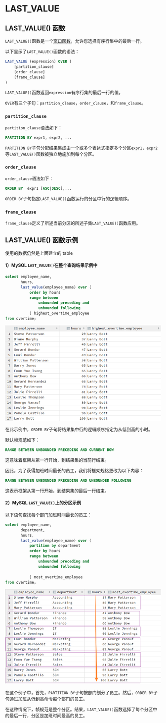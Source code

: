 # LAST_VALUE

## LAST_VALUE() 函数

`LAST_VALUE()`函数是一个[窗口函数](https://www.begtut.com/mysql/mysql-window-functions.html)，允许您选择有序行集中的最后一行。

以下显示了`LAST_VALUE()`函数的语法：

```sql
LAST_VALUE (expression) OVER (
    [partition_clause]
    [order_clause]
    [frame_clause]
) 
```

`LAST_VALUE()`函数返回`expression`有序行集的最后一行的值。

`OVER`有三个子句：`partition_clause`，`order_clause`，和`frame_clause`。

### `partition_clause`

`partition_clause`语法如下：

```sql
PARTITION BY expr1, expr2, ... 
```

`PARTITION BY`子句分配结果集成由一个或多个表达式指定多个分区`expr1`，`expr2`等`LAST_VALUE()`函数被独立地施加到每个分区。

### `order_clause`

`order_clause`语法如下：

```sql
ORDER BY  expr1 [ASC|DESC],... 
```

`ORDER BY`子句指定`LAST_VALUE()`函数运行的分区中行的逻辑顺序。

###  `frame_clause`

`frame_clause`定义了所述当前分区的所述子集`LAST_VALUE()`函数应用。

## LAST_VALUE() 函数示例

使用的数据仍然是上面建立的 table

#### 1）MySQL `LAST_VALUE()`在整个查询结果示例中

```sql
select employee_name,
       hours,
       last_value(employee_name) over (
           order by hours
           range between
               unbounded preceding and
               unbounded following
           ) highest_overtime_employee
from overtime;
```

<center><img src="https://raw.githubusercontent.com/HG1227/image/master/img_tuchuang/20200604142527.png"/></center>

在此示例中，`ORDER BY`子句将结果集中行的逻辑顺序指定为从低到高的小时。

默认帧规范如下：

```sql
RANGE BETWEEN UNBOUNDED PRECEDING AND CURRENT ROW 
```

这意味着框架从第一行开始，到结果集的当前行结束。

因此，为了获得加班时间最长的员工，我们将框架规格更改为以下内容：

```sql
RANGE BETWEEN UNBOUNDED PRECEDING AND UNBOUNDED FOLLOWING 
```

这表示框架从第一行开始，到结果集的最后一行结束。

#### 2）MySQL `LAST_VALUE()`上的分区示例

以下语句查找每个部门加班时间最长的员工：

```sql
select employee_name,
       department,
       hours,
       last_value(employee_name) over (
           partition by department
           order by hours
           range between
               unbounded preceding and
               unbounded following

           ) most_overtime_employee
from overtime;
```

<center><img src="https://raw.githubusercontent.com/HG1227/image/master/img_tuchuang/20200604143033.png"/></center>

在这个例子中，首先，`PARTITION BY`子句按部门划分了员工。然后，`ORDER BY`子句通过加班从低到高命令每个部门的员工。

在这种情况下，帧规范是整个分区。结果，`LAST_VALUE()`函数选择了每个分区中的最后一行，分区是加班时间最高的员工。

